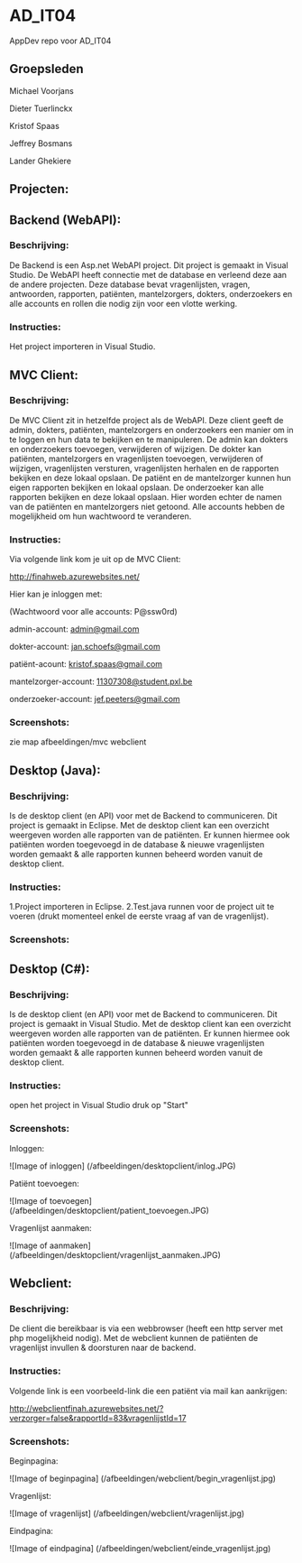 # AD_IT04
AppDev repo voor AD_IT04

## Groepsleden
Michael Voorjans

Dieter Tuerlinckx

Kristof Spaas

Jeffrey Bosmans

Lander Ghekiere

## Projecten:

## Backend (WebAPI):

### Beschrijving:
De Backend is een Asp.net WebAPI project. Dit project is gemaakt in Visual Studio. De WebAPI heeft connectie met de database en verleend deze aan de andere projecten. Deze database bevat vragenlijsten, vragen, antwoorden, rapporten, patiënten, mantelzorgers, dokters, onderzoekers en alle accounts en rollen die nodig zijn voor een vlotte werking. 

### Instructies:
Het project importeren in Visual Studio.

## MVC Client:

### Beschrijving:
De MVC Client zit in hetzelfde project als de WebAPI. Deze client geeft de admin, dokters, patiënten, mantelzorgers en onderzoekers een manier om in te loggen en hun data te bekijken en te manipuleren.
De admin kan dokters en onderzoekers toevoegen, verwijderen of wijzigen.
De dokter kan patiënten, mantelzorgers en vragenlijsten toevoegen, verwijderen of wijzigen, vragenlijsten versturen, vragenlijsten herhalen en de rapporten bekijken en deze lokaal opslaan.
De patiënt en de mantelzorger kunnen hun eigen rapporten bekijken en lokaal opslaan.
De onderzoeker kan alle rapporten bekijken en deze lokaal opslaan. Hier worden echter de namen van de patiënten en mantelzorgers niet getoond.
Alle accounts hebben de mogelijkheid om hun wachtwoord te veranderen.

### Instructies:
Via volgende link kom je uit op de MVC Client:

http://finahweb.azurewebsites.net/

Hier kan je inloggen met:

(Wachtwoord voor alle accounts: P@ssw0rd)

admin-account: admin@gmail.com

dokter-account: jan.schoefs@gmail.com

patiënt-acount: kristof.spaas@gmail.com

mantelzorger-account: 11307308@student.pxl.be

onderzoeker-account: jef.peeters@gmail.com

### Screenshots:
zie map afbeeldingen/mvc webclient


## Desktop (Java):

### Beschrijving:
Is de desktop client (en API) voor met de Backend to communiceren. Dit project is gemaakt in Eclipse. Met de desktop client kan 
een overzicht weergeven worden alle rapporten van de patiënten. Er kunnen hiermee ook patiënten worden toegevoegd in de database
& nieuwe vragenlijsten worden gemaakt & alle rapporten kunnen beheerd worden vanuit de desktop client.

### Instructies:
1.Project importeren in Eclipse.
2.Test.java runnen voor de project uit te voeren (drukt momenteel enkel de eerste vraag af van de vragenlijst).

### Screenshots:

## Desktop (C#):

### Beschrijving:
Is de desktop client (en API) voor met de Backend to communiceren. Dit project is gemaakt in Visual Studio. Met de desktop client kan 
een overzicht weergeven worden alle rapporten van de patiënten. Er kunnen hiermee ook patiënten worden toegevoegd in de database
& nieuwe vragenlijsten worden gemaakt & alle rapporten kunnen beheerd worden vanuit de desktop client.

### Instructies:
open het project in Visual Studio
druk op "Start"

### Screenshots:

Inloggen:

![Image of inloggen]
(/afbeeldingen/desktopclient/inlog.JPG)

Patiënt toevoegen:

![Image of toevoegen]
(/afbeeldingen/desktopclient/patient_toevoegen.JPG)

Vragenlijst aanmaken:

![Image of aanmaken]
(/afbeeldingen/desktopclient/vragenlijst_aanmaken.JPG)

## Webclient:

### Beschrijving:
De client die bereikbaar is via een webbrowser (heeft een http server met php mogelijkheid nodig). Met de webclient kunnen de patiënten
de vragenlijst invullen & doorsturen naar de backend.

### Instructies:
Volgende link is een voorbeeld-link die een patiënt via mail kan aankrijgen:

http://webclientfinah.azurewebsites.net/?verzorger=false&rapportId=83&vragenlijstId=17

### Screenshots:

Beginpagina:

![Image of beginpagina]
(/afbeeldingen/webclient/begin_vragenlijst.jpg)

Vragenlijst:

![Image of vragenlijst]
(/afbeeldingen/webclient/vragenlijst.jpg)

Eindpagina:

![Image of eindpagina]
(/afbeeldingen/webclient/einde_vragenlijst.jpg)
